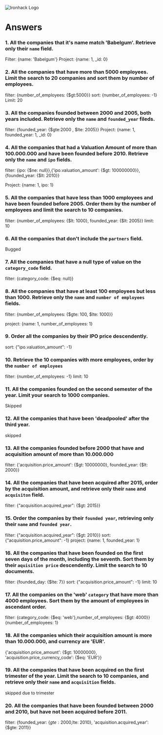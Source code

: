 ![Ironhack Logo](https://i.imgur.com/1QgrNNw.png)

# Answers

### 1. All the companies that it's name match 'Babelgum'. Retrieve only their `name` field.

Filter: {name: 'Babelgum'}
Project: {name: 1, _id: 0}

### 2. All the companies that have more than 5000 employees. Limit the search to 20 companies and sort them by **number of employees**.

filter: {number_of_employees: {$gt:5000}}
sort: {number_of_employees: -1}
Limit: 20

### 3. All the companies founded between 2000 and 2005, both years included. Retrieve only the `name` and `founded_year` fileds.

filter: {founded_year: {$gte:2000 , $lte: 2005}}
Project: {name: 1, founded_year: 1, _id: 0}

### 4. All the companies that had a Valuation Amount of more than 100.000.000 and have been founded before 2010. Retrieve only the `name` and `ipo` fields.

filter: {ipo: {$ne: null}},{'ipo.valuation_amount': {$gt: 100000000}},{founded_year: {$lt: 2010}}

Project: {name: 1, ipo: 1}

### 5. All the companies that have less than 1000 employees and have been founded before 2005. Order them by the number of employees and limit the search to 10 companies.

filter: {number_of_employees: {$lt: 1000}, founded_year: {$lt: 2005}}
limit: 10

### 6. All the companies that don't include the `partners` field.

Bugged

### 7. All the companies that have a null type of value on the `category_code` field.
filter: {category_code: {$eq: null}}

### 8. All the companies that have at least 100 employees but less than 1000. Retrieve only the `name` and `number of employees` fields.

filter: {number_of_employees: {$gte: 100, $lte: 1000}}

project: {name: 1, number_of_employees: 1}

### 9. Order all the companies by their IPO price descendently.

sort: {"ipo.valuation_amount": -1}

### 10. Retrieve the 10 companies with more employees, order by the `number of employees`

filter: {number_of_employees: -1}
limit: 10

### 11. All the companies founded on the second semester of the year. Limit your search to 1000 companies.

Skipped

### 12. All the companies that have been 'deadpooled' after the third year.

skipped

### 13. All the companies founded before 2000 that have and acquisition amount of more than 10.000.000

filter: {'acquisition.price_amount': {$gt: 10000000}, founded_year: {$lt: 2000}}

### 14. All the companies that have been acquired after 2015, order by the acquisition amount, and retrieve only their `name` and `acquisiton` field.

filter: {"acquisition.acquired_year": {$gt: 2015}}

### 15. Order the companies by their `founded year`, retrieving only their `name` and `founded year`.

filter: {"acquisition.acquired_year": {$gt: 2010}}
sort: {"acquisition.price_amount": -1}
project: {name: 1, founded_year: 1}

### 16. All the companies that have been founded on the first seven days of the month, including the seventh. Sort them by their `aquisition price` descendently. Limit the search to 10 documents.

filter: {founded_day: {$lte: 7}}
sort: {"acquisition.price_amount": -1}
limit: 10

### 17. All the companies on the 'web' `category` that have more than 4000 employees. Sort them by the amount of employees in ascendant order.

filter: {category_code: {$eq: 'web'},number_of_employees: {$gt: 4000}}
{number_of_employees: 1}
### 18. All the companies which their acquisition amount is more than 10.000.000, and currency are 'EUR'.

{'acquisition.price_amount': {$gt: 10000000}, 'acquisition.price_currency_code': {$eq: 'EUR'}}
### 19. All the companies that have been acquired on the first trimester of the year. Limit the search to 10 companies, and retrieve only their `name` and `acquisition` fields.

skipped due to trimester

### 20. All the companies that have been founded between 2000 and 2010, but have not been acquired before 2011.

filter: {founded_year: {$gte: 2000,$lte: 2010}, 'acquisition.acquired_year': {$gte: 2011}}